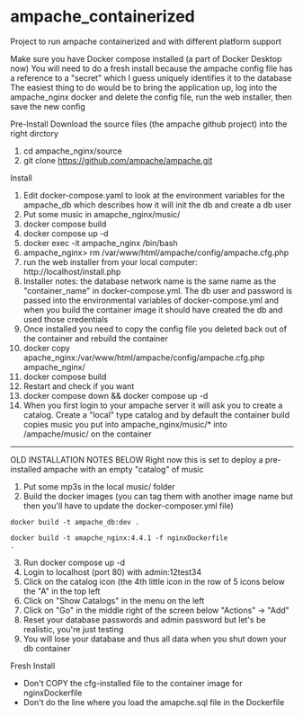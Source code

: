 # ampache_containerized
Project to run ampache containerized and with different platform support

Make sure you have Docker compose installed (a part of Docker Desktop now)
You will need to do a fresh install because the ampache config file has a reference to a "secret" which I guess uniquely identifies it to the database
The easiest thing to do would be to bring the application up, log into the ampache_nginx docker and delete the config file, run the web installer, then save the new config

Pre-Install
Download the source files (the ampache github project) into the right dirctory
1. cd ampache_nginx/source
2. git clone https://github.com/ampache/ampache.git

Install
1. Edit docker-compose.yaml to look at the environment variables for the ampache_db which describes how it will init the db and create a db user
2. Put some music in amapche_nginx/music/
3. docker compose build 
4. docker compose up -d
5. docker exec -it ampache_nginx /bin/bash
5. ampache_nginx> rm /var/www/html/ampache/config/ampache.cfg.php
6. run the web installer from your local computer: http://localhost/install.php
7. Installer notes: the database network name is the same name as the "container_name" in docker-compose.yml. The db user and password is passed into the environmental variables of docker-compose.yml and when you build the container image it should have created the db and used those credentials
8. Once installed you need to copy the config file you deleted back out of the container and rebuild the container
9. docker copy apache_nginx:/var/www/html/ampache/config/ampache.cfg.php ampache_nginx/
10. docker compose build
11. Restart and check if you want
12. docker compose down && docker compose up -d
13. When you first login to your ampache server it will ask you to create a catalog. Create a "local" type catalog and by default the container build copies music you put into ampache_nginx/music/* into /ampache/music/ on the container

---
OLD INSTALLATION NOTES BELOW
Right now this is set to deploy a pre-installed ampache with an empty "catalog" of music
1. Put some mp3s in the local music/ folder
2. Build the docker images (you can tag them with another image name but then you'll have to update the docker-composer.yml file)

<code>docker build -t ampache_db:dev .</code>

<code>docker build -t amapche_nginx:4.4.1 -f nginxDockerfile .</code>

3. Run docker compose up -d
4. Login to localhost (port 80) with admin:12test34
5. Click on the catalog icon (the 4th little icon in the row of 5 icons below the "A" in the top left
6. Click on "Show Catalogs" in the menu on the left
7. Click on "Go" in the middle right of the screen below "Actions" -> "Add"
8. Reset your database passwords and admin password but let's be realistic, you're just testing
9. You will lose your database and thus all data when you shut down your db container

Fresh Install
- Don't COPY the cfg-installed file to the container image for nginxDockerfile
- Don't do the line where you load the amapche.sql file in the Dockerfile
